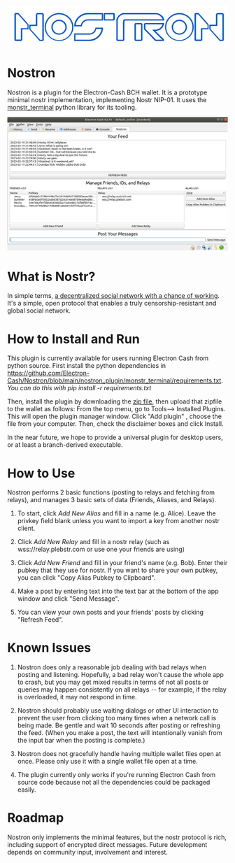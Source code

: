 
![Nostron](nostron.png)

# Nostron 

Nostron is a plugin for the Electron-Cash BCH wallet.  It is a prototype minimal nostr implementation, implementing Nostr NIP-01. It uses the [monstr_terminal](https://github.com/monty888/monstr_terminal) python library for its tooling.

![Nostron screenshot](nostron-ss.png)

# What is Nostr?

In simple terms, 	[a decentralized social network with a chance of working](https://www.nostr.com).  It's a simple, open protocol that enables a truly censorship-resistant and global social network.

# How to Install and Run

This plugin is currently available for users running Electron Cash from python source.  First install the python dependencies in 
https://github.com/Electron-Cash/Nostron/blob/main/nostron_plugin/monstr_terminal/requirements.txt.  *You can do this with pip install -r requirements.txt*

Then, install the plugin by downloading the [zip file](https://github.com/Electron-Cash/Nostron/blob/main/nostron_plugin.zip), then upload that zipfile to the wallet as follows:  From the top menu, go to Tools--> Installed Plugins. This will open the plugin manager window.  Click "Add plugin" , choose the file from your computer.  Then, check the disclaimer boxes and click Install.

In the near future, we hope to provide a universal plugin for desktop users, or at least a branch-derived executable.

# How to Use

Nostron performs 2 basic functions (posting to relays and fetching from relays), and manages 3 basic sets of data (Friends, Aliases, and Relays).

1. To start, click *Add New Alias* and fill in a name (e.g. Alice). Leave the privkey field blank unless you want to import a key from another nostr client. 

2. Click *Add New Relay* and fill in a nostr relay (such as wss://relay.plebstr.com or use one your friends are using)

3. Click *Add New Friend* and fill in your friend's name (e.g. Bob).  Enter their pubkey that they use for nostr.  If you want to share your own pubkey, you can click "Copy Alias Pubkey to Clipboard".

4. Make a post by entering text into the text bar at the bottom of the app window and click "Send Message".

5. You can view your own posts and your friends' posts by clicking "Refresh Feed".


# Known Issues

1. Nostron does only a reasonable job dealing with bad relays when posting and listening.  Hopefully, a bad relay won't cause the whole app to crash, but you may get mixed results in terms of not all posts or queries may happen consistently on all relays -- for example, if the relay is overloaded, it may not respond in time.

2. Nostron should probably use waiting dialogs or other UI interaction to prevent the user from clicking too many times when a network call is being made. Be gentle and wait 10 seconds after posting or refreshing the feed. (When you make a post, the text will intentionally vanish from the input bar when the posting is complete.)

3. Nostron does not gracefully handle having multiple wallet files open at once.  Please only use it with a single wallet file open at a time.

4. The plugin currently only works if you're running Electron Cash from source code because not all the dependencies could be packaged easily.

# Roadmap

Nostron only implements the minimal features, but the nostr protocol is rich, including support of encrypted direct messages. Future development depends on community input, involvement and interest.
